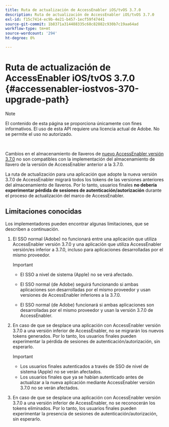 ```yaml
---
title: Ruta de actualización de AccessEnabler iOS/tvOS 3.7.0
description: Ruta de actualización de AccessEnabler iOS/tvOS 3.7.0
exl-id: f15c7414-ec9b-4e21-b457-1ecf59f47441
source-git-commit: 1b8371a314488335c68c82882c930b7c19aa64ad
workflow-type: tm+mt
source-wordcount: '294'
ht-degree: 0%

---
```


# Ruta de actualización de AccessEnabler iOS/tvOS 3.7.0 {#accessenabler-iostvos-370-upgrade-path}

>[!NOTE]
>
>El contenido de esta página se proporciona únicamente con fines informativos. El uso de esta API requiere una licencia actual de Adobe. No se permite el uso no autorizado.

</br>

Cambios en el almacenamiento de llaveros de [nuevo AccessEnabler versión 3.7.0](/help/authentication/authn-rn-ios-tvos-370.md) no son compatibles con la implementación del almacenamiento de llavero de la versión de AccessEnabler anterior a la 3.7.0.

La ruta de actualización para una aplicación que adopte la nueva versión 3.7.0 de AccessEnabler migrará todos los tokens de las versiones anteriores del almacenamiento de llaveros. Por lo tanto, usuarios finales **no debería experimentar pérdida de sesiones de autenticación/autorización** durante el proceso de actualización del marco de AccessEnabler.

## Limitaciones conocidas

Los implementadores pueden encontrar algunas limitaciones, que se describen a continuación.


1. El SSO normal (Adobe) no funcionará entre una aplicación que utiliza AccessEnabler versión 3.7.0 y una aplicación que utiliza AccessEnabler versión/es inferior a 3.7.0, incluso para aplicaciones desarrolladas por el mismo proveedor.

   >[!IMPORTANT]
   >
   >* El SSO a nivel de sistema (Apple) no se verá afectado.
   >
   >* El SSO normal (de Adobe) seguirá funcionando si ambas aplicaciones son desarrolladas por el mismo proveedor y usan versiones de AccessEnabler inferiores a la 3.7.0.
   >
   >* El SSO normal (de Adobe) funcionará si ambas aplicaciones son desarrolladas por el mismo proveedor y usan la versión 3.7.0 de AccessEnabler.


1. En caso de que se desplace una aplicación con AccessEnabler versión 3.7.0 a una versión inferior de AccessEnabler, no se migrarán los nuevos tokens generados. Por lo tanto, los usuarios finales pueden experimentar la pérdida de sesiones de autenticación/autorización, sin esperarlo.

   >[!IMPORTANT]
   >
   >* Los usuarios finales autenticados a través de SSO de nivel de sistema (Apple) no se verán afectados.
   >* Los usuarios finales que ya se habían autenticado antes de actualizar a la nueva aplicación mediante AccessEnabler versión 3.7.0 no se verán afectados.

1. En caso de que se desplace una aplicación con AccessEnabler versión 3.7.0 a una versión inferior de AccessEnabler, no se reconocerán los tokens eliminados. Por lo tanto, los usuarios finales pueden experimentar la presencia de sesiones de autenticación/autorización, sin esperarlo.
